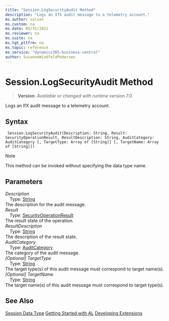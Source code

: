 ```yaml
---
title: "Session.LogSecurityAudit Method"
description: "Logs an IfX audit message to a telemetry account."
ms.author: solsen
ms.custom: na
ms.date: 05/31/2021
ms.reviewer: na
ms.suite: na
ms.tgt_pltfrm: na
ms.topic: reference
ms.service: "dynamics365-business-central"
author: SusanneWindfeldPedersen
---
```

[//]: # (START>DO_NOT_EDIT)
[//]: # (IMPORTANT:Do not edit any of the content between here and the END>DO_NOT_EDIT.)
[//]: # (Any modifications should be made in the .xml files in the ModernDev repo.)
# Session.LogSecurityAudit Method
> **Version**: _Available or changed with runtime version 7.0._

Logs an IfX audit message to a telemetry account.


## Syntax
```
 Session.LogSecurityAudit(Description: String, Result: SecurityOperationResult, ResultDescription: String, AuditCategory: AuditCategory [, TargetType: Array of [String]] [, TargetName: Array of [String]])
```
> [!NOTE]
> This method can be invoked without specifying the data type name.
## Parameters
*Description*  
&emsp;Type: [String](../string/string-data-type.md)  
The description for the audit message.  
*Result*  
&emsp;Type: [SecurityOperationResult](../securityoperationresult/securityoperationresult-option.md)  
The result state of the operation.  
*ResultDescription*  
&emsp;Type: [String](../string/string-data-type.md)  
The description of the result state.  
*AuditCategory*  
&emsp;Type: [AuditCategory](../auditcategory/auditcategory-option.md)  
The category of the audit message.  
*[Optional] TargetType*  
&emsp;Type: [String](../string/string-data-type.md)  
The target type(s) of this audit message must correspond to target name(s).  
*[Optional] TargetName*  
&emsp;Type: [String](../string/string-data-type.md)  
The target name(s) of this audit message must correspond to target type(s).  



[//]: # (IMPORTANT: END>DO_NOT_EDIT)
## See Also
[Session Data Type](session-data-type.md)
[Getting Started with AL](../../devenv-get-started.md)
[Developing Extensions](../../devenv-dev-overview.md)  